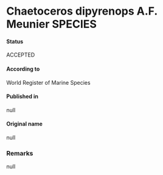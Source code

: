 Chaetoceros dipyrenops A.F. Meunier SPECIES
=======

#### Status
ACCEPTED

#### According to
World Register of Marine Species

#### Published in
null

#### Original name
null

### Remarks
null